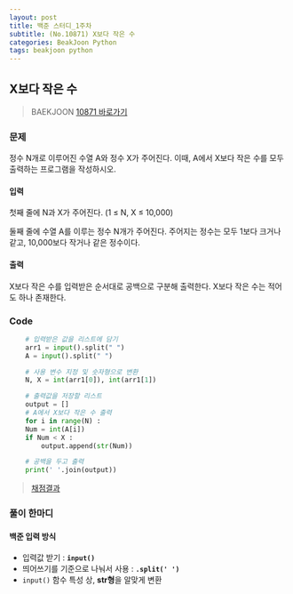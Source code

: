 ```yaml
---
layout: post
title: 백준 스터디_1주차
subtitle: (No.10871) X보다 작은 수
categories: BeakJoon Python
tags: beakjoon python
---
```

## X보다 작은 수

> BAEKJOON [10871 바로가기](https://www.acmicpc.net/status?from_mine=1&problem_id=10871&user_id=mazy02)

### 문제

정수 N개로 이루어진 수열 A와 정수 X가 주어진다. 이때, A에서 X보다 작은 수를 모두 출력하는 프로그램을 작성하시오.

#### 입력

첫째 줄에 N과 X가 주어진다. (1 ≤ N, X ≤ 10,000)

둘째 줄에 수열 A를 이루는 정수 N개가 주어진다. 주어지는 정수는 모두 1보다 크거나 같고, 10,000보다 작거나 같은 정수이다.

#### 출력

X보다 작은 수를 입력받은 순서대로 공백으로 구분해 출력한다. X보다 작은 수는 적어도 하나 존재한다.

### Code

```python
    # 입력받은 값을 리스트에 담기
    arr1 = input().split(" ")
    A = input().split(" ")

    # 사용 변수 지정 및 숫자형으로 변환
    N, X = int(arr1[0]), int(arr1[1])

    # 출력값을 저장할 리스트
    output = []
    # A에서 X보다 작은 수 출력
    for i in range(N) :
    Num = int(A[i])
    if Num < X :
        output.append(str(Num))

    # 공백을 두고 출력
    print(' '.join(output))
```

> [채점결과](https://www.acmicpc.net/status?from_mine=1&problem_id=10871&user_id=mazy02)

### 풀이 한마디

#### 백준 입력 방식

- 입력값 받기 : **`input()`**
- 띄어쓰기를 기준으로 나눠서 사용 : **`.split(' ')`**
- `input()` 함수 특성 상, **str형**을 알맞게 변환